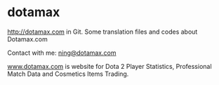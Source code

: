 dotamax
=======

http://dotamax.com  in Git. Some translation files and codes about Dotamax.com

Contact with me: ning@dotamax.com

www.dotamax.com is website for Dota 2 Player Statistics, Professional Match Data and Cosmetics Items Trading. 
